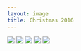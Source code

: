 ```yaml
---
layout: image
title: Christmas 2016
---
```

![](/img/IMG_9598.jpg)
![](/img/IMG_9603.jpg)
![](/img/IMG_9605.jpg)
![](/img/IMG_9608.jpg)
![](/img/IMG_9612.jpg)



